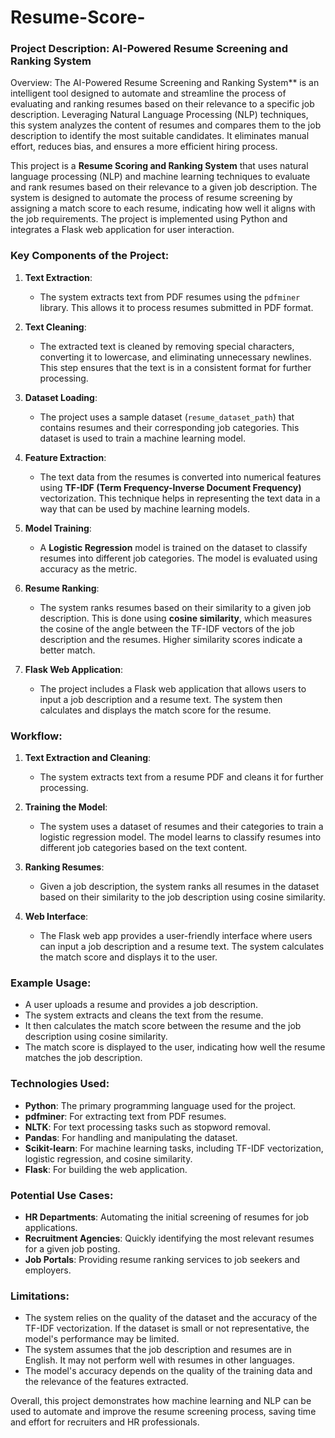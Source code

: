# Resume-Score-
### Project Description: AI-Powered Resume Screening and Ranking System

Overview:
The AI-Powered Resume Screening and Ranking System** is an intelligent tool designed to automate and streamline the process of evaluating and ranking resumes based on their relevance to a specific job description. Leveraging Natural Language Processing (NLP) techniques, this system analyzes the content of resumes and compares them to the job description to identify the most suitable candidates. It eliminates manual effort, reduces bias, and ensures a more efficient hiring process.

This project is a **Resume Scoring and Ranking System** that uses natural language processing (NLP) and machine learning techniques to evaluate and rank resumes based on their relevance to a given job description. The system is designed to automate the process of resume screening by assigning a match score to each resume, indicating how well it aligns with the job requirements. The project is implemented using Python and integrates a Flask web application for user interaction.

### Key Components of the Project:

1. **Text Extraction**:
   - The system extracts text from PDF resumes using the `pdfminer` library. This allows it to process resumes submitted in PDF format.

2. **Text Cleaning**:
   - The extracted text is cleaned by removing special characters, converting it to lowercase, and eliminating unnecessary newlines. This step ensures that the text is in a consistent format for further processing.

3. **Dataset Loading**:
   - The project uses a sample dataset (`resume_dataset_path`) that contains resumes and their corresponding job categories. This dataset is used to train a machine learning model.

4. **Feature Extraction**:
   - The text data from the resumes is converted into numerical features using **TF-IDF (Term Frequency-Inverse Document Frequency)** vectorization. This technique helps in representing the text data in a way that can be used by machine learning models.

5. **Model Training**:
   - A **Logistic Regression** model is trained on the dataset to classify resumes into different job categories. The model is evaluated using accuracy as the metric.

6. **Resume Ranking**:
   - The system ranks resumes based on their similarity to a given job description. This is done using **cosine similarity**, which measures the cosine of the angle between the TF-IDF vectors of the job description and the resumes. Higher similarity scores indicate a better match.

7. **Flask Web Application**:
   - The project includes a Flask web application that allows users to input a job description and a resume text. The system then calculates and displays the match score for the resume.

### Workflow:

1. **Text Extraction and Cleaning**:
   - The system extracts text from a resume PDF and cleans it for further processing.

2. **Training the Model**:
   - The system uses a dataset of resumes and their categories to train a logistic regression model. The model learns to classify resumes into different job categories based on the text content.

3. **Ranking Resumes**:
   - Given a job description, the system ranks all resumes in the dataset based on their similarity to the job description using cosine similarity.

4. **Web Interface**:
   - The Flask web app provides a user-friendly interface where users can input a job description and a resume text. The system calculates the match score and displays it to the user.

### Example Usage:

- A user uploads a resume and provides a job description.
- The system extracts and cleans the text from the resume.
- It then calculates the match score between the resume and the job description using cosine similarity.
- The match score is displayed to the user, indicating how well the resume matches the job description.

### Technologies Used:

- **Python**: The primary programming language used for the project.
- **pdfminer**: For extracting text from PDF resumes.
- **NLTK**: For text processing tasks such as stopword removal.
- **Pandas**: For handling and manipulating the dataset.
- **Scikit-learn**: For machine learning tasks, including TF-IDF vectorization, logistic regression, and cosine similarity.
- **Flask**: For building the web application.

### Potential Use Cases:

- **HR Departments**: Automating the initial screening of resumes for job applications.
- **Recruitment Agencies**: Quickly identifying the most relevant resumes for a given job posting.
- **Job Portals**: Providing resume ranking services to job seekers and employers.

### Limitations:

- The system relies on the quality of the dataset and the accuracy of the TF-IDF vectorization. If the dataset is small or not representative, the model's performance may be limited.
- The system assumes that the job description and resumes are in English. It may not perform well with resumes in other languages.
- The model's accuracy depends on the quality of the training data and the relevance of the features extracted.

Overall, this project demonstrates how machine learning and NLP can be used to automate and improve the resume screening process, saving time and effort for recruiters and HR professionals.

  


